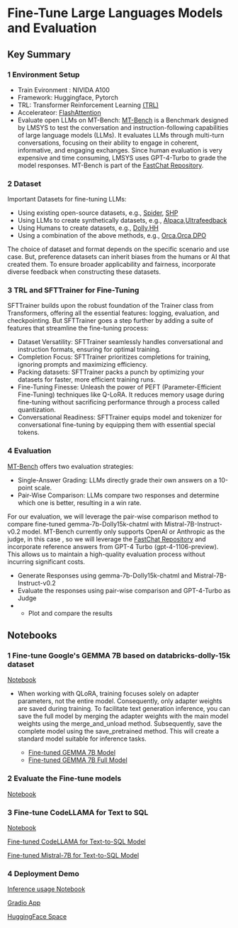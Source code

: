 # Fine-Tune Large Languages Models and Evaluation
## Key Summary
###  1 Environment Setup
- Train Evironment : NIVIDA A100
- Framework: Huggingface, Pytorch
- TRL: Transformer Reinforcement Learning [(TRL)](https://github.com/huggingface/trl)
- Accelerateor: [FlashAttention](https://github.com/Dao-AILab/flash-attention/tree/main)
- Evaluate open LLMs on MT-Bench: [MT-Bench](https://github.com/lm-sys/FastChat/blob/main/fastchat/llm_judge/README.md) is a Benchmark designed by LMSYS to test the conversation and instruction-following capabilities of large language models (LLMs). It evaluates LLMs through multi-turn conversations, focusing on their ability to engage in coherent, informative, and engaging exchanges. Since human evaluation is very expensive and time consuming, LMSYS uses GPT-4-Turbo to grade the model responses. MT-Bench is part of the [FastChat Repository](https://github.com/lm-sys/FastChat/blob/main/fastchat/llm_judge/README.md).


###  2 Dataset
Important Datasets for fine-tuning LLMs:
- Using existing open-source datasets, e.g., [Spider](https://huggingface.co/datasets/spider), [SHP](https://huggingface.co/datasets/stanfordnlp/SHP)
- Using LLMs to create synthetically datasets, e.g., [Alpaca](https://huggingface.co/datasets/tatsu-lab/alpaca),[Ultrafeedback](https://www.notion.so/9de9ac96f0f94aa5aed96361a26e8bf0?pvs=21)
- Using Humans to create datasets, e.g., [Dolly](https://huggingface.co/datasets/databricks/databricks-dolly-15k),[HH](https://www.notion.so/SageMaker-bi-weekly-sync-0be2e6ba876a4599b4c0da2681dfb78f?pvs=21)
- Using a combination of the above methods, e.g., [Orca](https://huggingface.co/datasets/Open-Orca/OpenOrca),[Orca DPO](https://huggingface.co/datasets/Intel/orca_dpo_pairs)

The choice of dataset and format depends on the specific scenario and use case. But, preference datasets can inherit biases from the humans or AI that created them. To ensure broader applicability and fairness, incorporate diverse feedback when constructing these datasets.


### 3 TRL and SFTTrainer for Fine-Tuning

SFTTrainer builds upon the robust foundation of the Trainer class from Transformers, offering all the essential features: logging, evaluation, and checkpointing. But SFTTrainer goes a step further by adding a suite of features that streamline the fine-tuning process:

- Dataset Versatility: SFTTrainer seamlessly handles conversational and instruction formats, ensuring for optimal training.
- Completion Focus: SFTTrainer prioritizes completions for training, ignoring prompts and maximizing efficiency.
- Packing datasets: SFTTrainer packs a punch by optimizing your datasets for faster, more efficient training runs.
- Fine-Tuning Finesse: Unleash the power of PEFT (Parameter-Efficient Fine-Tuning) techniques like Q-LoRA. It reduces memory usage during fine-tuning without sacrificing performance through a process called quantization.
- Conversational Readiness: SFTTrainer equips model and tokenizer for conversational fine-tuning by equipping them with essential special tokens.

###  4 Evaluation
[MT-Bench](https://github.com/lm-sys/FastChat/blob/main/fastchat/llm_judge/README.md) offers two evaluation strategies:

- Single-Answer Grading: LLMs directly grade their own answers on a 10-point scale.
- Pair-Wise Comparison: LLMs compare two responses and determine which one is better, resulting in a win rate.

For our evaluation, we will leverage the pair-wise comparison method to compare fine-tuned gemma-7b-Dolly15k-chatml with Mistral-7B-Instruct-v0.2 model.
MT-Bench currently only supports OpenAI or Anthropic as the judge, in this case , so we will leverage the [FastChat Repository](https://github.com/lm-sys/FastChat/blob/main/fastchat/llm_judge/README.md) and incorporate reference answers from GPT-4 Turbo (gpt-4-1106-preview). This allows us to maintain a high-quality evaluation process without incurring significant costs. 

- Generate Responses using gemma-7b-Dolly15k-chatml and Mistral-7B-Instruct-v0.2
- Evaluate the responses using pair-wise comparison and GPT-4-Turbo as Judge
- - Plot and compare the results

## Notebooks
###  1 Fine-tune Google's GEMMA 7B based on databricks-dolly-15k dataset 
[Notebook](https://github.com/Pyligent/finetune-LLM/blob/main/Gemma7B_Fine_Tuning.ipynb)


- When working with QLoRA, training focuses solely on adapter parameters, not the entire model. Consequently, only adapter weights are saved during training. To facilitate text generation inference, you can save the full model by merging the adapter weights with the main model weights using the merge_and_unload method. Subsequently, save the complete model using the save_pretrained method. This will create a standard model suitable for inference tasks.  

    - [Fine-tuned GEMMA 7B Model](https://huggingface.co/jinhybr/gemma-7b-Dolly15k-chatml)  
    - [Fine-tuned GEMMA 7B Full Model](https://huggingface.co/jinhybr/gemma-7b-Dolly15k-full-chatml)

### 2 Evaluate the Fine-tune models

[Notebook](https://github.com/Pyligent/finetune-LLM/blob/main/Evaluation.ipynb)

### 3 Fine-tune CodeLLAMA for Text to SQL 

[Notebook](https://github.com/Pyligent/finetune-LLM/blob/main/Fine-Tuning%20codellama.ipynb)

[Fine-tuned CodeLLAMA for Text-to-SQL Model](https://huggingface.co/jinhybr/code-llama-7b-text-to-sql)

[Fine-tuned Mistral-7B for Text-to-SQL Model](https://huggingface.co/jinhybr/Mistral-7B-v0.1-text-to-sql)
###  4 Deployment Demo

[Inference usage Notebook](https://github.com/Pyligent/finetune-LLM/blob/main/deploy.ipynb)

[Gradio App](https://github.com/Pyligent/finetune-LLM/blob/main/app.py)

[HuggingFace Space](https://huggingface.co/spaces/jinhybr/finetune-code-llama-7b-Text-to-SQL-Demo)
 
